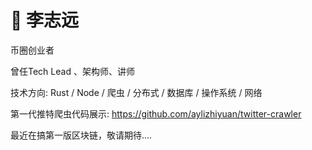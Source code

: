 # :construction_worker: 李志远

币圈创业者

曾任Tech Lead 、架构师、讲师

技术方向: Rust / Node / 爬虫 / 分布式 / 数据库  / 操作系统 / 网络 

第一代推特爬虫代码展示: https://github.com/aylizhiyuan/twitter-crawler 

最近在搞第一版区块链，敬请期待....


